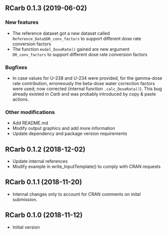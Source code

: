 




<!-- NEWS.md was auto-generated by NEWS.Rmd. Please DO NOT edit by hand!-->

## RCarb 0.1.3 (2019-06-02)

### New features

  - The reference dataset got a new dataset called
    `Reference_Data$DR_conv_factors` to support different dose rate
    conversion factors
  - The function `model_DoseRate()` gained are new argument
    `DR_conv_factors` to support different dose rate conversion factors

### Bugfixes

  - In case values for U-238 and U-234 were provided, for the gamma-dose
    rate contribution, erroneously the beta-dose water correction
    factors were used; now corrected (internal function
    `.calc_DoseRata()`). This bug already existed in *Carb* and was
    probably introduced by copy & paste actions.

### Other modifications

  - Add README.md
  - Modify output graphics and add more information
  - Update dependency and package version requirements

## RCarb 0.1.2 (2018-12-02)

  - Update internal references
  - Modify example in write\_InputTemplate() to comply with CRAN
    requests

## RCarb 0.1.1 (2018-11-20)

  - Internal changes only to account for CRAN comments on inital
    submission.

## RCarb 0.1.0 (2018-11-12)

  - Initial version
